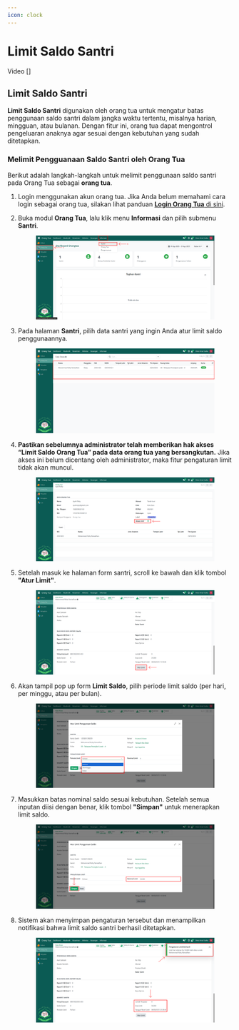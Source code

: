 ```yaml
---
icon: clock
---
```


# Limit Saldo Santri

Video \[]

## Limit Saldo Santri

**Limit Saldo Santri** digunakan oleh orang tua untuk mengatur batas penggunaan saldo santri dalam jangka waktu tertentu, misalnya harian, mingguan, atau bulanan. Dengan fitur ini, orang tua dapat mengontrol pengeluaran anaknya agar sesuai dengan kebutuhan yang sudah ditetapkan.

### Melimit Pengguanaan Saldo Santri oleh Orang Tua

Berikut adalah langkah-langkah untuk melimit penggunaan saldo santri pada Orang Tua sebagai **orang tua**.

1. Login menggunakan akun orang tua. Jika Anda belum memahami cara login sebagai orang tua, silakan lihat panduan [**Login Orang Tua** di sini](../../setup-and-konfigurasi/panduan-login/login-orang-tua.md).
2.  Buka modul **Orang Tua**, lalu klik menu **Informasi** dan pilih submenu **Santri**.

    <figure><img src="../../.gitbook/assets/images-594 (1).png" alt=""><figcaption></figcaption></figure>


3.  Pada halaman **Santri**, pilih data santri yang ingin Anda atur limit saldo penggunaannya.

    <figure><img src="../../.gitbook/assets/images-595 (1).png" alt=""><figcaption></figcaption></figure>


4.  **Pastikan sebelumnya administrator telah memberikan hak akses “Limit Saldo Orang Tua” pada data orang tua yang bersangkutan.** Jika akses ini belum dicentang oleh administrator, maka fitur pengaturan limit tidak akan muncul.

    <figure><img src="../../.gitbook/assets/images-603.png" alt=""><figcaption></figcaption></figure>


5.  Setelah masuk ke halaman form santri, scroll ke bawah dan klik tombol **"Atur Limit"**.

    <figure><img src="../../.gitbook/assets/images-604.png" alt=""><figcaption></figcaption></figure>


6.  Akan tampil pop up form **Limit Saldo**, pilih periode limit saldo (per hari, per minggu, atau per bulan).

    <figure><img src="../../.gitbook/assets/images-605.png" alt=""><figcaption></figcaption></figure>


7.  Masukkan batas nominal saldo sesuai kebutuhan. Setelah semua inputan diisi dengan benar, klik tombol **"Simpan"** untuk menerapkan limit saldo.

    <figure><img src="../../.gitbook/assets/images-606.png" alt=""><figcaption></figcaption></figure>


8.  Sistem akan menyimpan pengaturan tersebut dan menampilkan notifikasi bahwa limit saldo santri berhasil ditetapkan.

    <figure><img src="../../.gitbook/assets/images-607.png" alt=""><figcaption></figcaption></figure>
